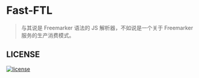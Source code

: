 # Fast-FTL
> 与其说是 Freemarker 语法的 JS 解析器，不如说是一个关于 Freemarker 服务的生产消费模式。

## LICENSE
[![license][license-image]][license-url]

[license-url]: https://github.com/ImHype/Fast-FTL/blob/master/LICENSE
[license-image]: https://img.shields.io/github/license/imhype/Fast-FTL.svg